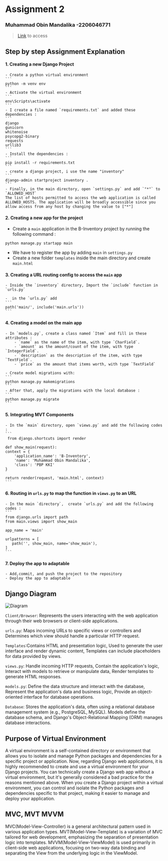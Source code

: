 # Assignment 2
### Muhammad Obin Mandalika -2206046771

> [Link](https://b-inventorypro.adaptable.app/) to access

## Step by step Assignment Explanation

#### 1. Creating a new Django Project
    - Create a python virtual environment
    ```
    python -m venv env
    ```
    - Activate the virtual environment
    ```
    env\Scripts\activate
    ```
    - I create a file named `requirements.txt` and added these dependencies :
    ```
    django
    gunicorn
    whitenoise
    psycopg2-binary
    requests
    urllib3
    ``` 
    - Install the dependencies :
    ```
    pip install -r requirements.txt
    ```
    - create a django project, i use the name "inventory"
    ```
    django-admin startproject inventory .
    ```
    - Finally, in the main directory, open `settings.py` and add `"*"` to `ALLOWED_HOST`
    The list of hosts permitted to access the web application is called ALLOWED_HOSTS. The application will be broadly accessible since you allow access from any host by changing the value to ["*"]

#### 2. Creating a new app for the project
  - Create a `main` application in the B-Inventory project by running the following command :
  ```
  python manage.py startapp main
  ```
  - We have to register the app by adding `main` in `settings.py`
  - Create a new folder `templates` inside the main directory and create `main.html`

#### 3. Creating a URL routing config to access the `main` app
    - Inside the `inventory` directory, Import the `include` function in `urls.py`

    -  in the `urls.py` add 
    ```
    path('main/', include('main.urls'))
    ```

#### 4. Creating a model on the main app
    - In `models.py`, create a class named `Item` and fill in these attributes :
        - `name` as the name of the item, with type `CharField`.
        - `amount` as the amount/count of the item, with type `IntegerField`.
        - `description` as the description of the item, with type `TextField`.
        - `price` as the amount that items worth, with type `TextField`

    - Create model migrations with:
    ```
    python manage.py makemigrations
    ```
    - After that, apply the migrations with the local database :
    ```
    python manage.py migrate
    ```

#### 5. Integrating MVT Components
    - In the `main` directory, open `views.py` and add the following codes :
    ```
     from django.shortcuts import render

    def show_main(request):
    context = {
        'application_name': 'B-Inventory',
        'name': 'Muhammad Obin Mandalika',
        'class': 'PBP KKI'
    }

    return render(request, 'main.html', context)
    ```

#### 6. Routing in `urls.py` to map the function in `views.py` to an URL
    - In the main `directory`,  create `urls.py` and add the following codes :
    ```
    from django.urls import path
    from main.views import show_main
    
    app_name = 'main'

    urlpatterns = [
       path('', show_main, name='show_main'),
    ]
    ```

#### 7. Deploy the app to adaptable
    - Add,commit, and push the project to the repository 
    - Deploy the app to adaptable

## Django Diagram

![Diagram](https://cdn.discordapp.com/attachments/314315831465213953/1151309311671291977/image.png)

`Client/Browser`: Represents the users interacting with the web application through their web browsers or client-side applications.

`urls.py`: Maps incoming URLs to specific views or controllers and Determines which view should handle a particular HTTP request.

`Templates`:Contains HTML and presentation logic,
Used to generate the user interface and render dynamic content, Templates can include placeholders for data provided by views.

`views.py`: Handle incoming HTTP requests,
Contain the application's logic, Interact with models to retrieve or manipulate data, Render templates to generate HTML responses.

`models.py`: Define the data structure and interact with the database, Represent the application's data and business logic, Provide an object-oriented interface for database operations.

`Database`: Stores the application's data, often using a relational database management system (e.g., PostgreSQL, MySQL). Models define the database schema, and Django's Object-Relational Mapping (ORM) manages database interactions.

## Purpose of Virtual Environment

A virtual environment is a self-contained directory or environment that allows you to isolate and manage Python packages and
dependencies for a specific project or application.
Now, regarding Django web applications, it is highly recommended to create and use a virtual environment for your Django projects. You can technically create a Django web app without a virtual environment, but it's generally considered a bad practice for the reasons mentioned above. When you create a Django project within a virtual environment, you can control and isolate the Python packages and dependencies specific to that project, making it easier to manage and deploy your application.


## MVC, MVT MVVM
MVC(Model-View-Controller) is a general architectural pattern used in various application types.
MVT(Model-View-Template) is a variation of MVC tailored for web development, emphasizing the separation of presentation logic into templates.
MVVM(Model-View-ViewModel) is used primarily in client-side web applications, focusing on two-way data binding and separating the View from the underlying logic in the ViewModel.

